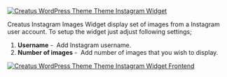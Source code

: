 <div class="thz-lightbox-gallery" markdown="1">
<div class="thz-doc-image max">
<a class="thz-lightbox mfp-image" href="../../docs-media/instagram-widget.jpg" data-mfp-title="Creatus WordPress Theme Instagram Widget" data-modal-size="large">
	<img src="../../docs-media/instagram-widget.jpg" alt="Creatus WordPress Theme Theme Instagram Widget" />
</a>
</div>

<div id="search" markdown="1">

Creatus Instagram Images Widget display set of images from a Instagram user account. To setup the widget just adjust following settings;



1. __Username__&nbsp;-&nbsp; Add Instagram username.
1. __Number of images__&nbsp;-&nbsp; Add number of images that you wish to display.


<div class="thz-doc-image max">
<a class="thz-lightbox mfp-image" href="../../docs-media/instagram-widget-frontend.jpg" data-mfp-title="Creatus WordPress Theme Instagram Widget Frontend" data-modal-size="large">
	<img src="../../docs-media/instagram-widget-frontend.jpg" alt="Creatus WordPress Theme Theme Instagram Widget Frontend" />
</a>
</div>

</div>

</div>